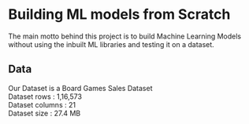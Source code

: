 # Building ML models from Scratch

The main motto behind this project is to build Machine Learning Models without using the inbuilt ML libraries and testing it on a dataset.

## Data
Our Dataset is a Board Games Sales Dataset<br>
Dataset rows    : 1,16,573 <br>
Dataset columns : 21 <br>
Dataset size    : 27.4 MB <br>

